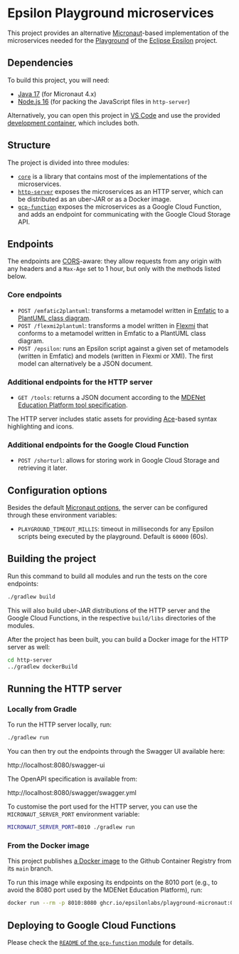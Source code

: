 # Epsilon Playground microservices

This project provides an alternative [Micronaut](https://micronaut.io/)-based implementation of the microservices needed for the [Playground](https://github.com/epsilonlabs/playground) of the [Eclipse Epsilon](https://eclipse.org/epsilon) project.

## Dependencies

To build this project, you will need:

- [Java 17](https://adoptium.net/) (for Micronaut 4.x)
- [Node.js 16](https://nodejs.org/en) (for packing the JavaScript files in `http-server`)

Alternatively, you can open this project in [VS Code](https://code.visualstudio.com/) and use the provided [development container](https://code.visualstudio.com/docs/devcontainers/containers), which includes both.

## Structure

The project is divided into three modules:

* [`core`](./core) is a library that contains most of the implementations of the microservices.
* [`http-server`](./http-server) exposes the microservices as an HTTP server, which can be distributed as an uber-JAR or as a Docker image.
* [`gcp-function`](./gcp-function) exposes the microservices as a Google Cloud Function, and adds an endpoint for communicating with the Google Cloud Storage API.

## Endpoints

The endpoints are [CORS](https://fetch.spec.whatwg.org/)-aware: they allow requests from any origin with any headers and a `Max-Age` set to 1 hour, but only with the methods listed below.

### Core endpoints

* `POST /emfatic2plantuml`: transforms a metamodel written in [Emfatic](https://eclipse.dev/emfatic/) to a [PlantUML class diagram](https://plantuml.com/class-diagram).
* `POST /flexmi2plantuml`: transforms a model written in [Flexmi](https://eclipse.dev/epsilon/doc/flexmi/) that conforms to a metamodel written in Emfatic to a PlantUML class diagram.
* `POST /epsilon`: runs an Epsilon script against a given set of metamodels (written in Emfatic) and models (written in Flexmi or XMI). The first model can alternatively be a JSON document.

### Additional endpoints for the HTTP server

* `GET /tools`: returns a JSON document according to the [MDENet Education Platform tool specification](https://github.com/mdenet/educationplatform/wiki/Adding-a-Tool).

The HTTP server includes static assets for providing [Ace](https://ace.c9.io/)-based syntax highlighting and icons.

### Additional endpoints for the Google Cloud Function

* `POST /shorturl`: allows for storing work in Google Cloud Storage and retrieving it later.

## Configuration options

Besides the default [Micronaut options](https://docs.micronaut.io/latest/guide/index.html), the server can be configured through these environment variables:

* `PLAYGROUND_TIMEOUT_MILLIS`: timeout in milliseconds for any Epsilon scripts being executed by the playground. Default is `60000` (60s).

## Building the project

Run this command to build all modules and run the tests on the core endpoints:

```bash
./gradlew build
```

This will also build uber-JAR distributions of the HTTP server and the Google Cloud Functions, in the respective `build/libs` directories of the modules.

After the project has been built, you can build a Docker image for the HTTP server as well:

```bash
cd http-server
../gradlew dockerBuild
```

## Running the HTTP server

### Locally from Gradle

To run the HTTP server locally, run:

```bash
./gradlew run
```

You can then try out the endpoints through the Swagger UI available here:

http://localhost:8080/swagger-ui

The OpenAPI specification is available from:

http://localhost:8080/swagger/swagger.yml

To customise the port used for the HTTP server, you can use the `MICRONAUT_SERVER_PORT` environment variable:

```bash
MICRONAUT_SERVER_PORT=8010 ./gradlew run
```

### From the Docker image

This project publishes [a Docker image](https://github.com/epsilonlabs/playground-micronaut/pkgs/container/playground-micronaut) to the Github Container Registry from its `main` branch.

To run this image while exposing its endpoints on the 8010 port (e.g., to avoid the 8080 port used by the MDENet Education Platform), run:

```bash
docker run --rm -p 8010:8080 ghcr.io/epsilonlabs/playground-micronaut:0.1
```

## Deploying to Google Cloud Functions

Please check the [`README` of the `gcp-function` module](./gcp-function/README.md) for details.
